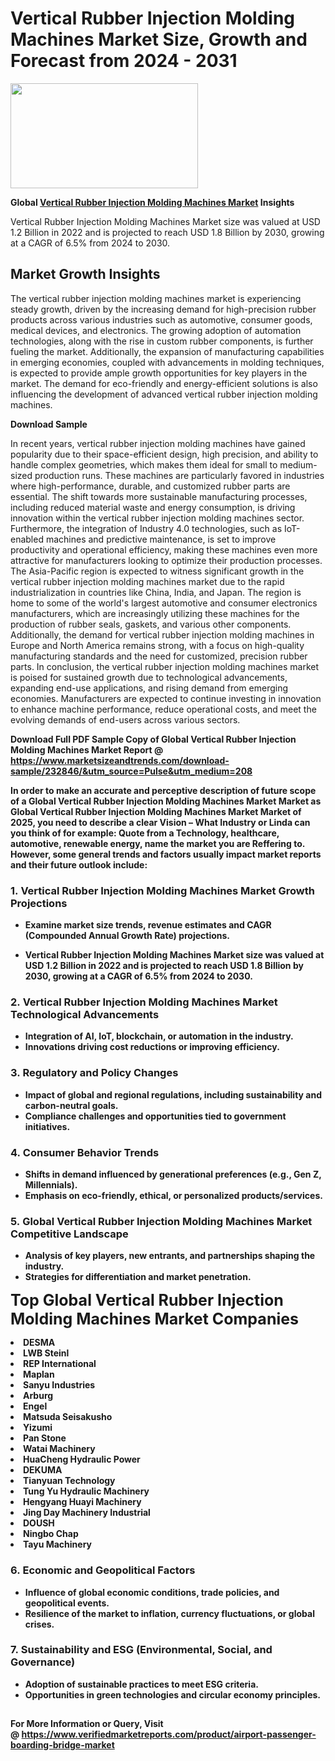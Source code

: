 <H1>Vertical Rubber Injection Molding Machines Market Size, Growth and Forecast from 2024 - 2031</H1><img class="aligncenter size-medium wp-image-584254" src="https://thirdeyenews.in/wp-content/uploads/2024/09/Global-Market-Research-300x168.jpeg" alt="" width="300" height="168" /><p><strong>Global&nbsp;<a href="https://www.marketsizeandtrends.com/download-sample/232846/&amp;utm_source=Pulse&amp;utm_medium=208">Vertical Rubber Injection Molding Machines Market</a> Insights</strong></p><p>Vertical Rubber Injection Molding Machines Market size was valued at USD 1.2 Billion in 2022 and is projected to reach USD 1.8 Billion by 2030, growing at a CAGR of 6.5% from 2024 to 2030.</p><p><h2>Market Growth Insights</h2> <p>The vertical rubber injection molding machines market is experiencing steady growth, driven by the increasing demand for high-precision rubber products across various industries such as automotive, consumer goods, medical devices, and electronics. The growing adoption of automation technologies, along with the rise in custom rubber components, is further fueling the market. Additionally, the expansion of manufacturing capabilities in emerging economies, coupled with advancements in molding techniques, is expected to provide ample growth opportunities for key players in the market. The demand for eco-friendly and energy-efficient solutions is also influencing the development of advanced vertical rubber injection molding machines.</p> <p><strong>Download Sample</strong></p> <p>In recent years, vertical rubber injection molding machines have gained popularity due to their space-efficient design, high precision, and ability to handle complex geometries, which makes them ideal for small to medium-sized production runs. These machines are particularly favored in industries where high-performance, durable, and customized rubber parts are essential. The shift towards more sustainable manufacturing processes, including reduced material waste and energy consumption, is driving innovation within the vertical rubber injection molding machines sector. Furthermore, the integration of Industry 4.0 technologies, such as IoT-enabled machines and predictive maintenance, is set to improve productivity and operational efficiency, making these machines even more attractive for manufacturers looking to optimize their production processes. The Asia-Pacific region is expected to witness significant growth in the vertical rubber injection molding machines market due to the rapid industrialization in countries like China, India, and Japan. The region is home to some of the world's largest automotive and consumer electronics manufacturers, which are increasingly utilizing these machines for the production of rubber seals, gaskets, and various other components. Additionally, the demand for vertical rubber injection molding machines in Europe and North America remains strong, with a focus on high-quality manufacturing standards and the need for customized, precision rubber parts. In conclusion, the vertical rubber injection molding machines market is poised for sustained growth due to technological advancements, expanding end-use applications, and rising demand from emerging economies. Manufacturers are expected to continue investing in innovation to enhance machine performance, reduce operational costs, and meet the evolving demands of end-users across various sectors.</p> <p><strong></p><p><span class=""><strong>Download Full PDF Sample Copy of Global Vertical Rubber Injection Molding Machines Market Report</strong> @ <a href="https://www.marketsizeandtrends.com/download-sample/232846/&amp;utm_source=Pulse&amp;utm_medium=208" target="_blank">https://www.marketsizeandtrends.com/download-sample/232846/&amp;utm_source=Pulse&amp;utm_medium=208</a></span></p><p>In order to make an accurate and perceptive description of future scope of a Global&nbsp;Vertical Rubber Injection Molding Machines Market Market as Global&nbsp;Vertical Rubber Injection Molding Machines Market Market of 2025, you need to describe a clear Vision &ndash; What Industry or Linda can you think of for example: Quote from a Technology, healthcare, automotive, renewable energy, name the market you are Reffering to. However, some general trends and factors usually impact market reports and their future outlook include:</p><h3>1.&nbsp;<strong>Vertical Rubber Injection Molding Machines Market Growth Projections</strong></h3><ul><li>Examine market size trends, revenue estimates and CAGR (Compounded Annual Growth Rate) projections.</li><li><p>Vertical Rubber Injection Molding Machines Market size was valued at USD 1.2 Billion in 2022 and is projected to reach USD 1.8 Billion by 2030, growing at a CAGR of 6.5% from 2024 to 2030.</p></li></ul><h3>2.&nbsp;<strong>Vertical Rubber Injection Molding Machines Market Technological Advancements</strong></h3><ul><li>Integration of AI, IoT, blockchain, or automation in the industry.</li><li>Innovations driving cost reductions or improving efficiency.</li></ul><h3>3.&nbsp;<strong>Regulatory and Policy Changes</strong></h3><ul><li>Impact of global and regional regulations, including sustainability and carbon-neutral goals.</li><li>Compliance challenges and opportunities tied to government initiatives.</li></ul><h3>4.&nbsp;<strong>Consumer Behavior Trends</strong></h3><ul><li>Shifts in demand influenced by generational preferences (e.g., Gen Z, Millennials).</li><li>Emphasis on eco-friendly, ethical, or personalized products/services.</li></ul><h3>5.&nbsp;<strong>Global Vertical Rubber Injection Molding Machines Market Competitive Landscape</strong></h3><ul><li>Analysis of key players, new entrants, and partnerships shaping the industry.</li><li>Strategies for differentiation and market penetration.</li></ul><p data-pm-slice="1 1 []"><span style="color: inherit; font-family: inherit; font-size: 25px;">Top Global Vertical Rubber Injection Molding Machines Market Companies</span></p><div class="" data-test-id=""><p><li>DESMA</li><li> LWB Steinl</li><li> REP International</li><li> Maplan</li><li> Sanyu Industries</li><li> Arburg</li><li> Engel</li><li> Matsuda Seisakusho</li><li> Yizumi</li><li> Pan Stone</li><li> Watai Machinery</li><li> HuaCheng Hydraulic Power</li><li> DEKUMA</li><li> Tianyuan Technology</li><li> Tung Yu Hydraulic Machinery</li><li> Hengyang Huayi Machinery</li><li> Jing Day Machinery Industrial</li><li> DOUSH</li><li> Ningbo Chap</li><li> Tayu Machinery</li></p></div><h3>6.&nbsp;<strong>Economic and Geopolitical Factors</strong></h3><ul><li>Influence of global economic conditions, trade policies, and geopolitical events.</li><li>Resilience of the market to inflation, currency fluctuations, or global crises.</li></ul><h3>7.&nbsp;<strong>Sustainability and ESG (Environmental, Social, and Governance)</strong></h3><ul><li>Adoption of sustainable practices to meet ESG criteria.</li><li>Opportunities in green technologies and circular economy principles.</li></ul><h2><strong style="font-size: 14px;">For More Information or Query, Visit @&nbsp;</strong><a style="background-color: #ffffff; font-size: 14px;" href="https://www.marketsizeandtrends.com/report/vertical-rubber-injection-molding-machines-market/" target="_blank">https://www.verifiedmarketreports.com/product/airport-passenger-boarding-bridge-market</a></h2>
